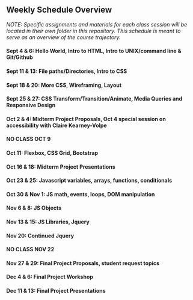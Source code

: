 ## Weekly Schedule Overview

*NOTE: Specific assignments and materials for each class session will be located in their own folder in this repository. This schedule is meant to serve as an overview of the course trajectory.*

#### Sept 4 & 6: Hello World, Intro to HTML, Intro to UNIX/command line & Git/Github

#### Sept 11 & 13: File paths/Directories, Intro to CSS

#### Sept 18 & 20: More CSS, Wireframing, Layout

#### Sept 25 & 27: CSS Transform/Transition/Animate, Media Queries and Responsive Design

#### Oct 2 & 4: Midterm Project Proposals, Oct 4 special session on accessibility with Claire Kearney-Volpe

#### NO CLASS OCT 9

#### Oct 11: Flexbox, CSS Grid, Bootstrap

#### Oct 16 & 18: Midterm Project Presentations

#### Oct 23 & 25: Javascript variables, arrays, functions, conditionals

#### Oct 30 & Nov 1: JS math, events, loops, DOM manipulation

#### Nov 6 & 8: JS Objects

#### Nov 13 & 15: JS Libraries, Jquery

#### Nov 20: Continued Jquery

#### NO CLASS NOV 22

#### Nov 27 & 29: Final Project Proposals, student request topics 

#### Dec 4 & 6: Final Project Workshop

#### Dec 11 & 13: Final Project Presentations
